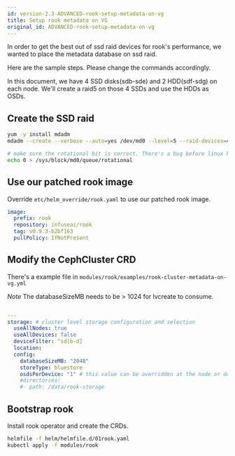 ```yaml
---
id: version-2.3-ADVANCED-rook-setup-metadata-on-vg
title: Setup rook metadata on VG
original_id: ADVANCED-rook-setup-metadata-on-vg
---
```


In order to get the best out of ssd raid devices for rook's performance, we wanted to place the metadata database on ssd raid.

Here are the sample steps. Please change the commands accordingly.

In this document, we have 4 SSD disks(sdb-sde) and 2 HDD(sdf-sdg) on each node. We'll create a raid5 on those 4 SSDs and use the HDDs as OSDs.

## Create the SSD raid

```bash
yum -y install mdadm
mdadm --create --verbose --auto=yes /dev/md0 --level=5 --raid-devices=4 /dev/sd[b-e]

# make sure the rotational bit is correct. There's a bug before linux kernel 4.9
echo 0 > /sys/block/md0/queue/rotational
```

## Use our patched rook image

Override `etc/helm_override/rook.yaml` to use our patched rook image.

```yaml
image:
  prefix: rook
  repository: infuseai/rook
  tag: v0.9.3-b2bf163
  pullPolicy: IfNotPresent
```

## Modify the CephCluster CRD

There's a example file in `modules/rook/examples/rook-cluster-metadata-on-vg.yml`

_Note_ The databaseSizeMB needs to be > 1024 for lvcreate to consume.

```yaml

---
storage: # cluster level storage configuration and selection
  useAllNodes: true
  useAllDevices: false
  deviceFilter: ^sd[b-d]
  location:
  config:
    databaseSizeMB: "2048"
    storeType: bluestore
    osdsPerDevice: "1" # this value can be overridden at the node or device level
    #directories:
    #- path: /data/rook-storage
```

## Bootstrap rook

Install rook operator and create the CRDs.

```bash
helmfile -f helm/helmfile.d/01rook.yaml
kubectl apply -f modules/rook
```
